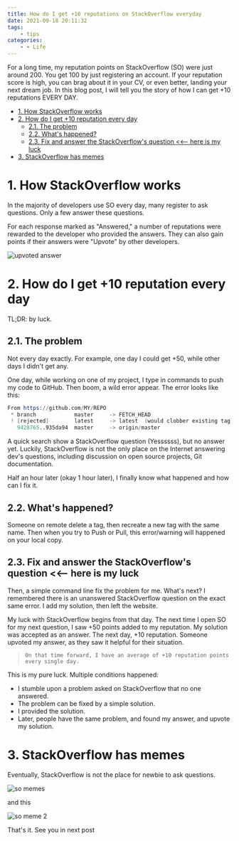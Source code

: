 ```yaml
---
title: How do I get +10 reputations on StackOverflow everyday
date: 2021-09-18 20:11:32
tags:
    - tips
categories:
    - - Life
---
```


For a long time, my reputation points on StackOverflow (SO) were just around 200. You get 100 by just registering an account. If your reputation score is high, you can brag about it in your CV, or even better, landing your next dream job. In this blog post, I will tell you the story of how I can get +10 reputations EVERY DAY.

<!--more-->

<!-- TOC -->

- [1. How StackOverflow works](#1-how-stackoverflow-works)
- [2. How do I get +10 reputation every day](#2-how-do-i-get-10-reputation-every-day)
    - [2.1. The problem](#21-the-problem)
    - [2.2. What's happened?](#22-whats-happened)
    - [2.3. Fix and answer the StackOverflow's question <<-- here is my luck](#23-fix-and-answer-the-stackoverflows-question----here-is-my-luck)
- [3. StackOverflow has memes](#3-stackoverflow-has-memes)

<!-- /TOC -->

# 1. How StackOverflow works
<a id="markdown-how-stackoverflow-works" name="how-stackoverflow-works"></a>

In the majority of developers use SO every day, many register to ask questions. Only a few answer these questions.

For each response marked as "Answered," a number of reputations were rewarded to the developer who provided the answers. They can also gain points if their answers were "Upvote" by other developers. 

![upvoted answer](https://i.imgur.com/vJhENma.png)

# 2. How do I get +10 reputation every day
<a id="markdown-how-do-i-get-%2B10-reputation-every-day" name="how-do-i-get-%2B10-reputation-every-day"></a>

TL;DR: by luck.

## 2.1. The problem
<a id="markdown-the-problem" name="the-problem"></a>

Not every day exactly. For example, one day I could get +50, while other days I didn't get any.

One day, while working on one of my project, I type in commands to push my code to GitHub. Then boom, a wild error appear. The error looks like this:

```s
From https://github.com/MY/REPO
 * branch            master     -> FETCH_HEAD
 ! [rejected]        latest     -> latest  (would clobber existing tag)
   9428765..935da94  master     -> origin/master
```

A quick search show a StackOverflow question (Yessssss), but no answer yet. Luckily, StackOverflow is not the only place on the Internet answering dev's questions, including discussion on open source projects, Git documentation.

Half an hour later (okay 1 hour later), I finally know what happened and how can I fix it.

## 2.2. What's happened?
<a id="markdown-what's-happened%3F" name="what's-happened%3F"></a>

Someone on remote delete a tag, then recreate a new tag with the same name. Then when you try to Push or Pull, this error/warning will happened on your local copy.

## 2.3. Fix and answer the StackOverflow's question <<-- here is my luck
<a id="markdown-fix-and-answer-the-stackoverflow's-question-%3C%3C---here-is-my-luck" name="fix-and-answer-the-stackoverflow's-question-%3C%3C---here-is-my-luck"></a>

Then, a simple command line fix the problem for me. What's next? I remembered there is an unanswered StackOverflow question on the exact same error. I add my solution, then left the website.

My luck with StackOverflow begins from that day. The next time I open SO for my next question, I saw +50 points added to my reputation. My solution was accepted as an answer. The next day, +10 reputation. Someone upvoted my answer, as they saw it helpful for their situation.

> `On that time forward, I have an average of +10 reputation points every single day.`

This is my pure luck. Multiple conditions happened:
* I stumble upon a problem asked on StackOverflow that no one answered. 
* The problem can be fixed by a simple solution.
* I provided the solution.
* Later, people have the same problem, and found my answer, and upvote my solution.

# 3. StackOverflow has memes
<a id="markdown-stackoverflow-has-memes" name="stackoverflow-has-memes"></a>

Eventually, StackOverflow is not the place for newbie to ask questions.

![so memes](https://i.imgur.com/1OFtbtv.png)

and this

![so meme 2](https://i.imgur.com/ofsbPlX.png)

That's it. See you in next post
